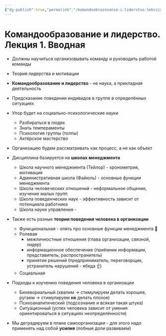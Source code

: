 ```yaml
---
{"dg-publish":true,"permalink":"/komandoobrazovanie-i-liderstvo-lekcziya-1-vvodnaya/"}
---
```


# Командообразование и лидерство. Лекция 1. Вводная

- Должны научиться организовывать команду и руководить работой команды
- Теория лидерства и мотивации

- **Командообразование и лидерство** - не наука, а прикладная деятельность
- Предсказание поведения индивидов в группе в определённых ситуациях
- Упор будет на социально-психологические науки
	- Разбираться в людях
	- Знать темпераменты
	- Психология группы (толпы)
	- Актёрское мастерство
- Организацию будем рассматривать как процесс, а не как объект
- Дисциплина базируется на **школах менеджмента**
	- Школа научного менеджмента (Тейлор) - хронометрия, мотивация
	- Административная школа (Файюль) - основные функции менеджмента
	- Школа человеческих отношений - неформальное общение, изучение малых групп
	- Школа поведенческих наук - эффективность зависит от потенциала работника
	- Школа науки управления - 
- Также есть разные **теории поведения человека в организации**
	- Функциональная - опять про основные функции менеджмента 🤔
	- Ролевая
		- межличностные отношения (глава организации, связной, лидер)
		- информационное обеспечение (приёмник информации, представитель, распространитель)
		- принятие решений (предприниматель, переговорщик, устранитель нарушений - ябеда ☝)
	- Социальная
- Подходы к изучению поведения человека в организации
	- Бихевориальный (хвалим -> стимулируем делать хорошее, ругаем -> стимулируем **не** делать плохое)
	- Психоаналитический (подсознание и всякая такая штука)
	- Ситуационный (успех человека зависит от умения ориентироваться в ситуациях неопределённости)
- Мы деградируем в плане самоорганизации - для этого надо применять над собой **усилия** (лобные доли развиваем)